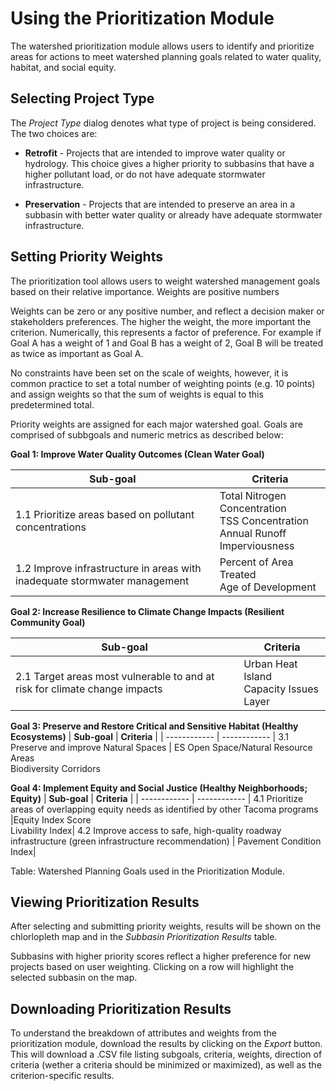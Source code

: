 # Using the Prioritization Module

The watershed prioritization module allows users to identify and prioritize areas for actions to meet watershed planning goals related to water quality, habitat, and social equity.

## Selecting Project Type

The *Project Type* dialog denotes what type of project is being considered. The two choices are:

* **Retrofit** - Projects that are intended to improve water quality or hydrology. This choice gives a higher priority to subbasins that have a higher pollutant load, or do not have adequate stormwater infrastructure.

* **Preservation** - Projects that are intended to preserve an area in a subbasin with better water quality or already have adequate stormwater infrastructure.

## Setting Priority Weights

The prioritization tool allows users to weight watershed management goals based on their relative importance. Weights are positive numbers

Weights can be zero or any positive number, and reflect a decision maker or stakeholders preferences. The higher the weight, the more important the criterion. Numerically, this represents a factor of preference. For example if Goal A has a weight of 1 and Goal B has a weight of 2, Goal B will be treated as twice as important as Goal A.

No constraints have been set on the scale of weights, however, it is common practice to set a total number of weighting points (e.g. 10 points) and assign weights so that the sum of weights is equal to this predetermined total.  

Priority weights are assigned for each major watershed goal. Goals are comprised of subbgoals and numeric metrics as described below:

 **Goal 1: Improve Water Quality Outcomes (Clean Water Goal)**

| **Sub-goal**                                                              | **Criteria**                                                                               |
| ------------------------------------------------------------------------- | ------------------------------------------------------------------------------------------ |
| 1.1 Prioritize areas based on pollutant concentrations                    | Total Nitrogen Concentration <br> TSS Concentration <br> Annual Runoff <br> Imperviousness |
| 1.2 Improve infrastructure in areas with inadequate stormwater management | Percent of Area Treated <br> Age of Development                                            |

 **Goal 2: Increase Resilience to Climate Change Impacts (Resilient Community Goal)**

| **Sub-goal** | **Criteria** |
| ------------ | ------------ |
2.1 Target areas most vulnerable to and at risk for climate change impacts | Urban Heat Island <br> Capacity Issues Layer

**Goal 3: Preserve and Restore Critical and Sensitive Habitat (Healthy Ecosystems)**
| **Sub-goal** | **Criteria** |
| ------------ | ------------ |
3.1 Preserve and improve Natural Spaces | ES Open Space/Natural Resource Areas <br> Biodiversity Corridors

**Goal 4: Implement Equity and Social Justice (Healthy Neighborhoods; Equity)**
| **Sub-goal** | **Criteria** |
| ------------ | ------------ |
4.1 Prioritize areas of overlapping equity needs as identified by other Tacoma programs |Equity Index Score <br> Livability Index|
4.2 Improve access to safe, high-quality roadway infrastructure (green infrastructure recommendation) | Pavement Condition Index|

Table: Watershed Planning Goals used in the Prioritization Module.

## Viewing Prioritization Results

After selecting and submitting priority weights, results will be shown on the chlorlopleth map and in the *Subbasin Prioritization Results* table.

Subbasins with higher priority scores reflect a higher preference for new projects based on user weighting. Clicking on a row will highlight the selected subbasin on the map.

## Downloading Prioritization Results

To understand the breakdown of attributes and weights from the prioritization module, download the results by clicking on the *Export* button. This will download a .CSV file listing subgoals, criteria, weights, direction of criteria (wether a criteria should be minimized or maximized), as well as the criterion-specific results.
